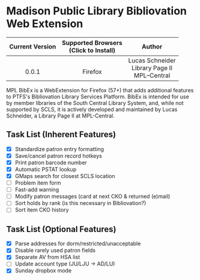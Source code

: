 # Madison Public Library Bibliovation Web Extension

| Current Version | Supported Browsers<br>(Click to Install)    | Author          |
| :-------------: | :-----------------------------------------: | :-------------: |
| <br>0.0.1           | <br>Firefox | Lucas Schneider<br>Library Page II<br>MPL–Central |

MPL BibEx is a WebExtension for Firefox (57+) that adds additional features to PTFS's Bibliovation Library Services Platform. BibEx is intended for use by member libraries of the South Central Library System, and, while not supported by SCLS, it is actively developed and maintained by Lucas Schneider, a Library Page II at MPL-Central.

## Task List (Inherent Features)
- [x] Standardize patron entry formatting
- [x] Save/cancel patron record hotkeys
- [x] Print patron barcode number
- [x] Automatic PSTAT lookup
- [x] GMaps search for closest SCLS location
- [ ] Problem item form
- [ ] Fast-add warning
- [ ] Modify patron messages (card at next CKO & returned (e)mail)
- [ ] Sort holds by rank (is this necessary in Bibliovation?)
- [ ] Sort item CKO history

## Task List (Optional Features)
- [x] Parse addresses for dorm/restricted/unacceptable
- [x] Disable rarely used patron fields
- [x] Separate AV from HSA list
- [ ] Update account type (JU/LJU -> AD/LU)
- [x] Sunday dropbox mode
